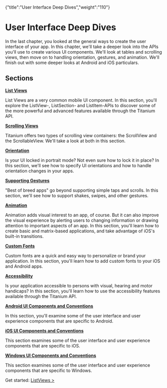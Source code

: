 {"title":"User Interface Deep Dives","weight":"110"} 

# User Interface Deep Dives

In the last chapter, you looked at the general ways to create the user interface of your app. In this chapter, we'll take a deeper look into the APIs you'll use to create various UI components. We'll look at tables and scrolling views, then move on to handling orientation, gestures, and animation. We'll finish out with some deeper looks at Android and iOS particulars.

## Sections

**[List Views](/docs/appc/Titanium_SDK/Titanium_SDK_How-tos/User_Interface_Deep_Dives/ListViews/)**

List Views are a very common mobile UI component. In this section, you'll explore the ListView-, ListSection- and ListItem-APIs to discover some of the more powerful and advanced features available through the Titanium API.

**[Scrolling Views](/docs/appc/Titanium_SDK/Titanium_SDK_How-tos/User_Interface_Deep_Dives/Scrolling_Views/)**

Titanium offers two types of scrolling view containers: the ScrollView and the ScrollableView. We'll take a look at both in this section.

**[Orientation](/docs/appc/Titanium_SDK/Titanium_SDK_How-tos/User_Interface_Deep_Dives/Orientation/)**

Is your UI locked in portrait mode? Not even sure how to lock it in place? In this section, we'll see how to specify UI orientations and how to handle orientation changes in your apps.

**[Supporting Gestures](/docs/appc/Titanium_SDK/Titanium_SDK_How-tos/User_Interface_Deep_Dives/Supporting_Gestures/)**

"Best of breed apps" go beyond supporting simple taps and scrolls. In this section, we'll see how to support shakes, swipes, and other gestures.

**[Animation](/docs/appc/Titanium_SDK/Titanium_SDK_How-tos/User_Interface_Deep_Dives/Animation/)**

Animation adds visual interest to an app, of course. But it can also improve the visual experience by alerting users to changing information or drawing attention to important aspects of an app. In this section, you'll learn how to create basic and matrix-based applications, and take advantage of iOS's built-in transitions.

**[Custom Fonts](/docs/appc/Titanium_SDK/Titanium_SDK_How-tos/User_Interface_Deep_Dives/Custom_Fonts/)**

Custom fonts are a quick and easy way to personalize or brand your application. In this section, you'll learn how to add custom fonts to your iOS and Android apps.

**[Accessibility](/docs/appc/Titanium_SDK/Titanium_SDK_How-tos/User_Interface_Deep_Dives/Accessibility/)**

Is your application accessible to persons with visual, hearing and motor handicaps? In this section, you'll learn how to use the accessibility features available through the Titanium API.

**[Android UI Components and Conventions](/docs/appc/Titanium_SDK/Titanium_SDK_How-tos/User_Interface_Deep_Dives/Android_UI_Components_and_Conventions/)**

In this section, you'll examine some of the user interface and user experience components that are specific to Android.

**[iOS UI Components and Conventions](/docs/appc/Titanium_SDK/Titanium_SDK_How-tos/User_Interface_Deep_Dives/iOS_UI_Components_and_Conventions/)**

This section examines some of the user interface and user experience components that are specific to iOS.

**[Windows UI Components and Conventions](/docs/appc/Titanium_SDK/Titanium_SDK_How-tos/User_Interface_Deep_Dives/Windows_UI_Components_and_Conventions/)**

This section examines some of the user interface and user experience components that are specific to Windows.

Get started: [ListViews >](/docs/appc/Titanium_SDK/Titanium_SDK_How-tos/User_Interface_Deep_Dives/ListViews/)